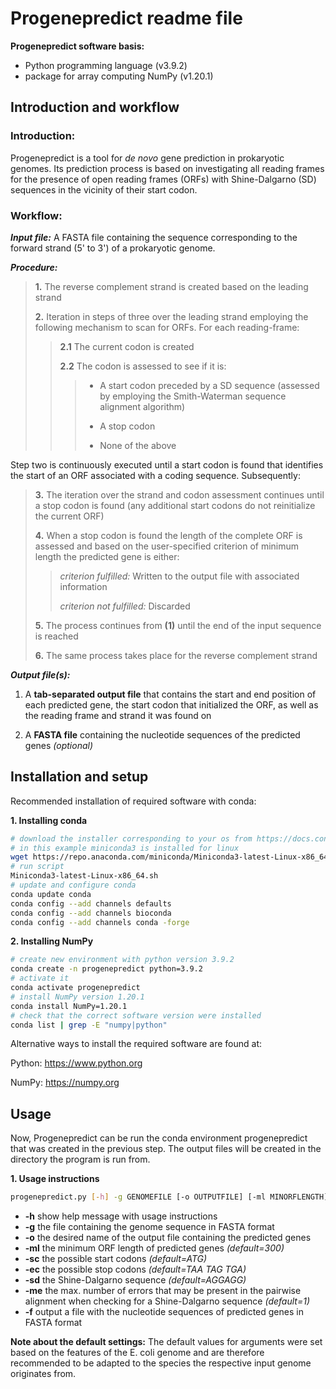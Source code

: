 # Progenepredict readme file

**Progenepredict software basis:**
- Python programming language (v3.9.2)
- package for array computing NumPy (v1.20.1)

## Introduction and workflow
### **Introduction:**

Progenepredict is a tool for *de novo* gene prediction in prokaryotic genomes. Its prediction process is based on investigating all reading frames for the presence of open reading frames (ORFs) with Shine-Dalgarno (SD) sequences in the vicinity of their start codon.

### **Workflow:**

***Input file:*** A FASTA file containing the sequence corresponding to the forward strand (5' to 3') of a prokaryotic genome.

***Procedure:***

> **1.** The reverse complement strand is created based on the leading strand
>
>  **2.** Iteration in steps of three over the leading strand employing the following mechanism to scan for ORFs. For each reading-frame:
>
>>  **2.1** The current codon is created
>>
>>  **2.2** The codon is assessed to see if it is:
>>
>>>	* A start codon preceded by a SD sequence (assessed by employing the Smith-Waterman sequence alignment algorithm)
>>>
>>>	* A stop codon
>>>
>>>	* None of the above

Step two is continuously executed until a start codon is found that identifies the start of an ORF associated with a coding sequence. Subsequently:

>	**3.** The iteration over the strand and codon assessment continues until a stop codon is found (any additional start codons do not reinitialize the current ORF)
>
>  **4.** When a stop codon is found the length of the complete ORF is assessed and based on the user-specified criterion of minimum length the predicted gene is either:
>>  *criterion fulfilled:* Written to the output file with associated information
>>
>> *criterion not fulfilled:* Discarded
>
> **5.** The process continues from **(1)** until the end of the input sequence is reached
>
> **6.** The same process takes place for the reverse complement strand


***Output file(s):***
1. A **tab-separated output file** that contains the start and end position of each predicted gene, the start codon that initialized the ORF, as well as the reading frame and strand it was found on

2. A **FASTA file** containing the nucleotide sequences of the predicted genes *(optional)*

## Installation and setup
Recommended installation of required software with conda:

**1. Installing conda**
```bash
# download the installer corresponding to your os from https://docs.conda.io/en/latest/miniconda.html
# in this example miniconda3 is installed for linux
wget https://repo.anaconda.com/miniconda/Miniconda3-latest-Linux-x86_64.sh
# run script
Miniconda3-latest-Linux-x86_64.sh
# update and configure conda
conda update conda
conda config --add channels defaults
conda config --add channels bioconda
conda config --add channels conda -forge
```
**2. Installing NumPy**
```bash
# create new environment with python version 3.9.2
conda create -n progenepredict python=3.9.2
# activate it
conda activate progenepredict
# install NumPy version 1.20.1
conda install NumPy=1.20.1
# check that the correct software version were installed
conda list | grep -E "numpy|python"
```

Alternative ways to install the required software are found at:

Python: https://www.python.org

NumPy: https://numpy.org

## Usage
Now, Progenepredict can be run the conda environment progenepredict that was created in the previous step. The output files will be created in the directory the program is run from. 

**1. Usage instructions**
```bash
progenepredict.py [-h] -g GENOMEFILE [-o OUTPUTFILE] [-ml MINORFLENGTH] [-sc STARTCODONS] [-ec STOPCODONS] [-sd SHINEDALGARNOSEQUENCE] [-me MAXALIGNERRORS] [-f]
```

* **-h**	show help message with usage instructions
* **-g**	the file containing the genome sequence in FASTA format
* **-o**	the desired name of the output file containing the predicted genes
* **-ml**	the minimum ORF length of predicted genes *(default=300)*
* **-sc**	the possible start codons *(default=ATG)*
* **-ec**	the possible stop codons *(default=TAA TAG TGA)*
* **-sd**	the Shine-Dalgarno sequence *(default=AGGAGG)*
* **-me**	the max. number of errors that may be present in the pairwise alignment when checking for a Shine-Dalgarno sequence *(default=1)*
* **-f**	output a file with the nucleotide sequences of predicted genes in FASTA format

**Note about the default settings:**
The default values for arguments were set based on the features of the E. coli genome and are therefore recommended to be adapted to the species the respective input genome originates from.
